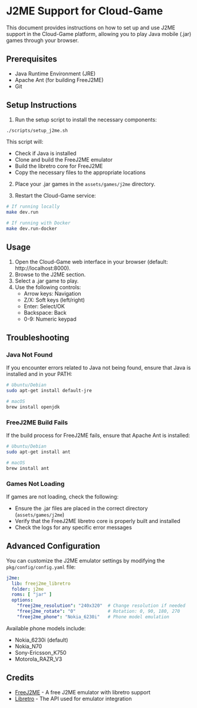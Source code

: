 # J2ME Support for Cloud-Game

This document provides instructions on how to set up and use J2ME support in the Cloud-Game platform, allowing you to play Java mobile (.jar) games through your browser.

## Prerequisites

- Java Runtime Environment (JRE)
- Apache Ant (for building FreeJ2ME)
- Git

## Setup Instructions

1. Run the setup script to install the necessary components:

```bash
./scripts/setup_j2me.sh
```

This script will:
- Check if Java is installed
- Clone and build the FreeJ2ME emulator
- Build the libretro core for FreeJ2ME
- Copy the necessary files to the appropriate locations

2. Place your .jar games in the `assets/games/j2me` directory.

3. Restart the Cloud-Game service:

```bash
# If running locally
make dev.run

# If running with Docker
make dev.run-docker
```

## Usage

1. Open the Cloud-Game web interface in your browser (default: http://localhost:8000).
2. Browse to the J2ME section.
3. Select a .jar game to play.
4. Use the following controls:
   - Arrow keys: Navigation
   - Z/X: Soft keys (left/right)
   - Enter: Select/OK
   - Backspace: Back
   - 0-9: Numeric keypad

## Troubleshooting

### Java Not Found

If you encounter errors related to Java not being found, ensure that Java is installed and in your PATH:

```bash
# Ubuntu/Debian
sudo apt-get install default-jre

# macOS
brew install openjdk
```

### FreeJ2ME Build Fails

If the build process for FreeJ2ME fails, ensure that Apache Ant is installed:

```bash
# Ubuntu/Debian
sudo apt-get install ant

# macOS
brew install ant
```

### Games Not Loading

If games are not loading, check the following:
- Ensure the .jar files are placed in the correct directory (`assets/games/j2me`)
- Verify that the FreeJ2ME libretro core is properly built and installed
- Check the logs for any specific error messages

## Advanced Configuration

You can customize the J2ME emulator settings by modifying the `pkg/config/config.yaml` file:

```yaml
j2me:
  lib: freej2me_libretro
  folder: j2me
  roms: [ "jar" ]
  options:
    "freej2me_resolution": "240x320"  # Change resolution if needed
    "freej2me_rotate": "0"            # Rotation: 0, 90, 180, 270
    "freej2me_phone": "Nokia_6230i"   # Phone model emulation
```

Available phone models include:
- Nokia_6230i (default)
- Nokia_N70
- Sony-Ericsson_K750
- Motorola_RAZR_V3

## Credits

- [FreeJ2ME](https://github.com/hex007/freej2me) - A free J2ME emulator with libretro support
- [Libretro](https://www.libretro.com) - The API used for emulator integration 